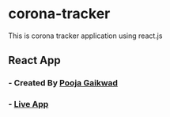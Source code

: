 # corona-tracker
This is corona tracker application using react.js 

## React App

### - Created By [Pooja Gaikwad](https://poojagaikwad.netlify.app//)
### - [Live App](http://reactjs-coronatracker.netlify.app/)
